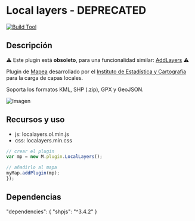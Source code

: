 # Local layers - **DEPRECATED**  

[![Build Tool](https://img.shields.io/badge/build-Webpack-green.svg)](https://github.com/sigcorporativo-ja/Mapea4-dev-webpack)  

## Descripción

 :warning: Este plugin está **obsoleto**, para una funcionalidad similar: [AddLayers](https://github.com/sigcorporativo-ja/addlayers/tree/master) :warning:  
 
 Plugin de [Mapea](https://github.com/sigcorporativo-ja/Mapea4) desarrollado por el [Instituto de Estadística y Cartografía](https://www.juntadeandalucia.es/institutodeestadisticaycartografia) para la carga de capas locales.
 
 Soporta los formatos KML, SHP (.zip), GPX y GeoJSON.

 ![Imagen](./images/locallayers1.PNG)

 
## Recursos y uso

- js: localayers.ol.min.js
- css: localayers.min.css

```javascript
// crear el plugin
var mp = new M.plugin.LocalLayers();

// añadirlo al mapa
myMap.addPlugin(mp);
});
```  

## Dependencias
"dependencies": {
    "shpjs": "^3.4.2"
  }
